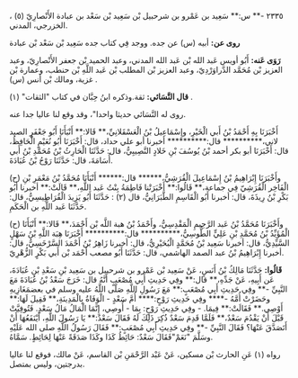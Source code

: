 ٢٣٣٥ -** س:** سَعِيد بن عَمْرو بن شرحبيل بْن سَعِيد بْن سَعْد بن عبادة الأَنْصارِيّ (٥) ، الخزرجي، المدني.

**روى عن:** أبيه (س) عن جده. ووجد فِي كتاب جده سَعِيد بْن سَعْد بْن عبادة

**رَوَى عَنه:** أَبُو أويس عَبد الله بْن عَبد الله المدني، وعبد الحميد بْن جعفر الأَنْصارِيّ، وعبد العزيز بْن مُحَمَّد الدَّراوَرْدِيّ، وعبد العزيز بْن المطلب بْن عَبد اللَّهِ بْن حنطب، وعمارة بْن غزية، ومالك بْن أنس (س) .

**قال النَّسَائي:** ثقة.وذكره ابنُ حِبَّان في كتاب "الثقات" (١) .

روى له النَّسَائي حديثا واحدا"، وقد وقع لنا عاليا جدا عنه.

أَخْبَرَنَا بِهِ أَحْمَدُ بْنُ أَبي الْخَيْرِ، وإِسْمَاعِيلُ بْنُ الْعَسْقَلانِيِّ،** قَالا:** أَنْبَأَنَا أَبُو جَعْفَرٍ الصيد لاني،********** قال:********** أخبرنا أبو علي حداد، قال: أَخْبَرَنَا أَبُو نُعَيْمٍ الْحَافِظُ، قال: أَخْبَرَنَا أبو بكر أحمد بْنُ يُوسُفَ بْنِ خَلادٍ النَّصِيبِيُّ، قال: حَدَّثَنَا الْحَارِثُ بْنُ مُحَمَّدِ بْنُ أَبي أُسَامَةَ، قال: حَدَّثَنَا رَوْحُ بْنُ عُبَادَةَ.

(ح) وأَخْبَرَنَا إِبْرَاهِيمُ بْنُ إِسْمَاعِيلَ الْقُرَشِيُّ،****** قال:****** أَنْبَأَنَا مُحَمَّدُ بْنُ مَعْمَرِ بْنِ الْفَاخِر الْقُرَشِيّ فِي جماعة،** قَالُوا:** أَخْبَرَتْنا فَاطِمَةُ بِنْتُ عَبد اللَّهِ،** قَالَتْ:** أخبرنا أَبُو بَكْرِ بْنُ رِيذَةَ، قال: أخبرنا أَبُو الْقَاسِمِ الطَّبَرَانِيُّ، قال (٢) : حَدَّثَنَا أَبُو يَزِيدَ الْقُرَاطِيسِيُّ، قال: حَدَّثَنَا عَبد اللَّهِ بن الْحَكَمِ.

(ح) وأَخْبَرَنَا مُحَمَّدُ بْنُ عَبد الرَّحِيمِ الْمَقْدِسِيُّ، وأَحْمَدُ بْنُ هبة اللَّه بْن أَحْمَدَ،** قَالا:** أَنْبَأَنَا الْمُؤَيِّدُ بْنُ مُحَمَّدِ بْنِ عَلِيٍّ الطُّوسِيُّ،********** قال:********** أَخْبَرَنَا هِبَة اللَّهِ بْنُ سَهْلٍ السَّيِّدِيُّ، قال: أخبرنا سَعِيد بْنُ مُحَمَّدٍ الْبُحَيْرِيُّ، قال: أخبرنا زَاهِرُ بْنُ أَحْمَدَ السَّرْخَسِيُّ، قال: أخبرنا إِبْرَاهِيمُ بْنُ عبد الصمد الهاشمي، قال: حَدَّثَنَا أَبُو مصعب أَحْمَد بْن أَبي بَكْرٍ الزُّهْرِيّ.

**قَالُوا:** حَدَّثَنَا مَالِكُ بْنُ أَنَسٍ، عَنْ سَعِيد بْن عَمْرو بن شرحبيل بن سَعِيد بْنِ سَعْدِ بْنِ عُبَادَةَ، عَن أَبِيهِ، عَنْ جَدِّهِ،** قال:** وفِي حَدِيثِ أَبِي مُصْعَبٍ أَنَّهُ قال: خَرَجَ سَعْدُ بْنُ عُبَادَةَ مَعَ النَّبِيِّ -** وفِي حَدِيثِ أَبِي مُصْعَبٍ:** مَعَ رَسُولِ اللَّهِ صَلَّى اللَّهُ عليه وسلم في بعضمَغَازِيهِ وحَضَرْتْ أُمَّهُ -**** وفِي حَدِيثِ رَوْحٍ:**** أُمَّ سَعْدٍ - الْوَفَاةُ بِالْمَدِينَةِ،** فَقِيلَ لَهَا:** أَوْصِي.** فَقَالَتْ:** فِيمَا. - وفِي حَدِيثِ رَوْحٍ: بِمَا - أُوصِي، إِنَّمَا الْمَالُ مَالُ سَعْدٍ. فَتُوفِيَّتْ قَبْلَ أَنْ يَقْدُمَ سَعْدٌ،** فَلَمَّا قَدِمَ سَعْدٌ ذُكِرَ ذَلِكَ لَهُ فَقَالَ سَعْدٌ:** يَا رَسُولَ اللَّهِ، أَيْنَفَعُهَا أَنْ أَتَصَدَّقَ عَنْهَا؟ فَقَالَ النَّبِيِّ -** وفِي حَدِيثِ أَبِي مُصْعَبٍ:** فَقَالَ رَسُولُ اللَّهِ صلى الله عَلَيْهِ وسَلَّمَ "نَعَمْ"فَقَالَ سَعْدٌ: حَائِطُ كَذَا وكَذَا صَدَقَةً عَنْهَا لِحَائِطٍ. سَمَّاهُ.

رواه (١) عَنِ الحارث بْن مسكين، عَنْ عَبْد الرَّحْمَنِ بْن القاسم، عَنْ مالك، فوقع لنا عاليا بدرجتين، وليس بمتصل.